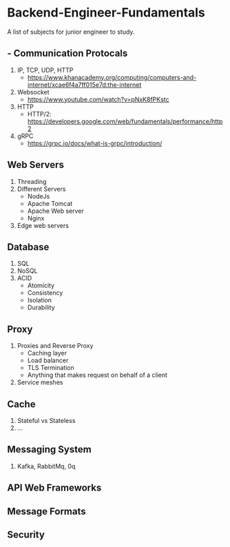 # Backend-Engineer-Fundamentals
A list of subjects for junior engineer to study.

## - Communication Protocals
1. IP, TCP, UDP, HTTP
    - https://www.khanacademy.org/computing/computers-and-internet/xcae6f4a7ff015e7d:the-internet
2. Websocket
    - https://www.youtube.com/watch?v=pNxK8fPKstc
3. HTTP
    - HTTP/2: https://developers.google.com/web/fundamentals/performance/http2
4. gRPC
    - https://grpc.io/docs/what-is-grpc/introduction/

## Web Servers
1. Threading
2. Different Servers
    - NodeJs
    - Apache Tomcat
    - Apache Web server
    - Nginx
3. Edge web servers

## Database
1. SQL
2. NoSQL
3. ACID
    - Atomicity
    - Consistency
    - Isolation
    - Durability

## Proxy
1. Proxies and Reverse Proxy
    - Caching layer
    - Load balancer
    - TLS Termination
    - Anything that makes request on behalf of a client
2. Service meshes

## Cache
1. Stateful vs Stateless
2. ...

## Messaging System
1. Kafka, RabbitMq, 0q

## API Web Frameworks

## Message Formats

## Security
